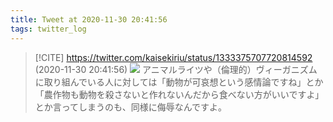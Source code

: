 ```yaml
---
title: Tweet at 2020-11-30 20:41:56
tags: twitter_log
---
```


> [!CITE] https://twitter.com/kaisekiriu/status/1333375707720814592 (2020-11-30 20:41:56)
> ![](https://twitter.com/kaisekiriu/status/1333375707720814592)
> アニマルライツや（倫理的）ヴィーガニズムに取り組んでいる人に対しては「動物が可哀想という感情論ですね」とか「農作物も動物を殺さないと作れないんだから食べない方がいいですよ」とか言ってしまうのも、同様に侮辱なんですよ。
